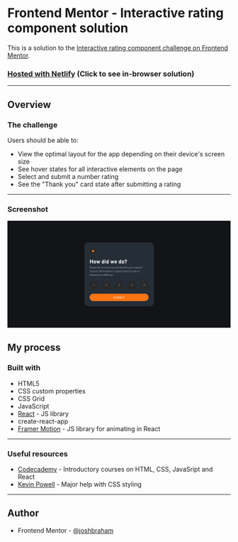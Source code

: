 # Frontend Mentor - Interactive rating component solution

This is a solution to the [Interactive rating component challenge on Frontend Mentor](https://www.frontendmentor.io/challenges/interactive-rating-component-koxpeBUmI).

### **[Hosted with Netlify](https://jbhm-interactive-rating-component.netlify.app/) (Click to see in-browser solution)**

---

## Overview

### The challenge

Users should be able to:

- View the optimal layout for the app depending on their device's screen size
- See hover states for all interactive elements on the page
- Select and submit a number rating
- See the "Thank you" card state after submitting a rating

---

### Screenshot

![](./design/screenshot.png)

## My process

### Built with

- HTML5
- CSS custom properties
- CSS Grid
- JavaScript
- [React](https://reactjs.org/) - JS library
- create-react-app
- [Framer Motion](https://www.framer.com/motion/) - JS library for animating in React

---

### Useful resources

- [Codecademy](https://www.codecademy.com) - Introductory courses on HTML, CSS, JavaSript and React
- [Kevin Powell](https://www.example.com) - Major help with CSS styling

---

## Author

- Frontend Mentor - [@joshbraham](https://www.frontendmentor.io/profile/joshbraham)
